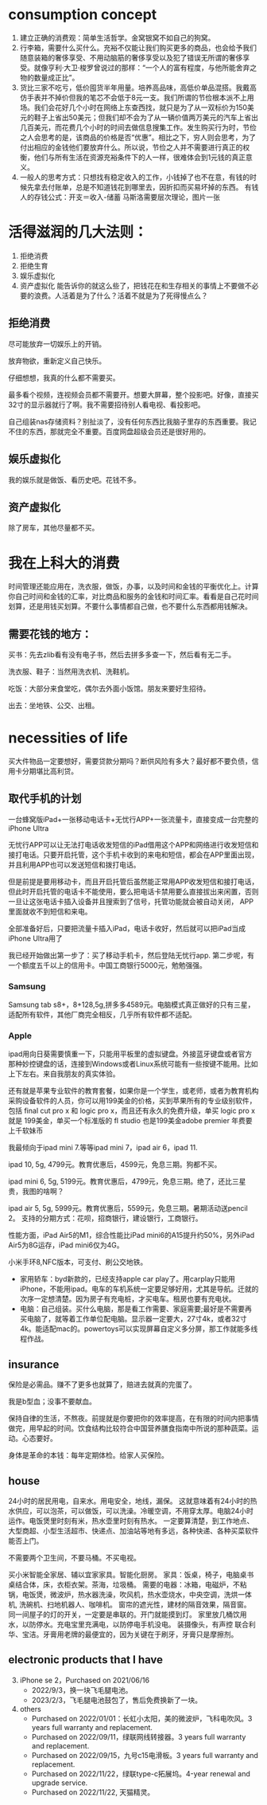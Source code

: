 # consumption concept
1. 建立正确的消费观：简单生活哲学。金窝银窝不如自己的狗窝。
2. 行李箱，需要什么买什么。充裕不仅能让我们购买更多的商品，也会给予我们随意装箱的奢侈享受、不用动脑筋的奢侈享受以及犯了错误无所谓的奢侈享受。就像亨利·大卫·梭罗曾说过的那样：“一个人的富有程度，与他所能舍弃之物的数量成正比”。
3. 货比三家不吃亏，低价囤货半年用量。培养高品味，高低价单品混搭。我戴高仿手表并不掉价但我的笔芯不会低于8元一支。我们所谓的节俭根本派不上用场。我们会花好几个小时在网络上东查西找，就只是为了从一双标价为150美元的鞋子上省出50美元；但我们却不会为了从一辆价值两万美元的汽车上省出几百美元，而花费几个小时的时间去做信息搜集工作。发生购买行为时，节俭之人会思考的是，该商品的价格是否“优惠”。相比之下，穷人则会思考，为了付出相应的金钱他们要放弃什么。所以说，节俭之人并不需要进行真正的权衡，他们与所有生活在资源充裕条件下的人一样，很难体会到1元钱的真正意义。
4. 一般人的思考方式：只想找有稳定收入的工作，小钱掉了也不在意，有钱的时候先拿去付账单，总是不知道钱花到哪里去，因折扣而买易坏掉的东西。
有钱人的存钱公式：开支＝收入-储蓄
马斯洛需要层次理论，图片一张

# 活得滋润的几大法则：
1. 拒绝消费
2. 拒绝生育
3. 娱乐虚拟化
4. 资产虚拟化
能告诉你的就这么些了，把钱花在和生存相关的事情上不要做不必要的浪费。人活着是为了什么？活着不就是为了死得慢点么？
## 拒绝消费
尽可能放弃一切娱乐上的开销。

放弃物欲，重新定义自己快乐。

仔细想想，我真的什么都不需要买。

最多看个视频，连视频会员都不需要开。想要大屏幕，整个投影吧。好像，直接买32寸的显示器就行了啊。我不需要招待别人看电视、看投影吧。

自己组装nas存储资料？别扯淡了，没有任何东西比我脑子里存的东西重要。我记不住的东西，那就完全不重要。百度网盘超级会员还是很好用的。
## 娱乐虚拟化
我的娱乐就是做饭、看历史吧。花钱不多。

## 资产虚拟化
除了房车，其他尽量都不买。

# 我在上科大的消费
时间管理还能应用在，洗衣服，做饭，办事，以及时间和金钱的平衡优化上。计算你自己时间和金钱的汇率，对比商品和服务的金钱和时间汇率。看看是自己花时间划算，还是用钱买划算。不要什么事情都自己做，也不要什么东西都用钱解决。

## 需要花钱的地方：
买书：先去zlib看有没有电子书，然后去拼多多查一下，然后看有无二手。

洗衣服、鞋子：当然用洗衣机、洗鞋机。

吃饭：大部分来食堂吃，偶尔去外面小饭馆。朋友来要好生招待。

出去：坐地铁、公交、出租。
# necessities of life
买大件物品一定要想好，需要贷款分期吗？断供风险有多大？最好都不要负债，信用卡分期堪比高利贷。
## 取代手机的计划
一台蜂窝版iPad+一张移动电话卡+无忧行APP+一张流量卡，直接变成一台完整的iPhone Ultra

无忧行APP可以让无法打电话收发短信的iPad借用这个APP和网络进行收发短信和接打电话。只要开启托管，这个手机卡收到的来电和短信，都会在APP里面出现，并且利用APP也可以发送短信和拨打电话。

但是前提是要用移动卡，而且开启托管后虽然能正常用APP收发短信和接打电话，但此时开启托管的电话卡不能使用，要么把电话卡禁用要么直接拔出来闲置，否则一旦让这张电话卡插入设备并且搜索到了信号，托管功能就会被自动关闭， APP里面就收不到短信和来电。

全部准备好后，只要把流量卡插入iPad，电话卡收好，然后就可以把iPad当成iPhone Ultra用了

我已经开始做出第一步了：买了移动手机卡，然后登陆无忧行app.
第二步呢，有一个额度五千以上的信用卡。中国工商银行5000元，勉勉强强。
### Samsung
Samsung tab s8+，8+128,5g,拼多多4589元。电脑模式真正做好的只有三星，适配所有软件，其他厂商完全相反，几乎所有软件都不适配。

### Apple
ipad用向日葵需要慎重一下，只能用平板里的虚拟键盘。外接蓝牙键盘或者官方那种妙控键盘的话，连接到Windows或者Linux系统可能有一些按键不能用。比如上下左右。来自我朋友的真实体验。

还有就是苹果专业软件的教育套餐，如果你是一个学生，或老师，或者为教育机构采购设备软件的人员，你可以用199美金的价格，买到苹果所有的专业级别软件，包括 final cut pro x 和 logic pro x，而且还有永久的免费升级，单买 logic pro x 就是 199美金，单买一个标准版的 fl studio 也是199美金adobe premier 年费要上千软妹币

我最倾向于ipad mini 7.等等ipad mini 7，ipad air 6，ipad 11.

ipad 10, 5g, 4799元。教育优惠后，4599元，免息三期。狗都不买。

ipad mini 6, 5g, 5199元。教育优惠后，4799元，免息三期。绝了，还比三星贵，我图的啥啊？

ipad air 5, 5g, 5999元。教育优惠后，5599元，免息三期。暑期活动送pencil 2。
支持的分期方式：花呗，招商银行，建设银行，工商银行。

性能方面，iPad Air5的M1，综合性能比iPad mini6的A15提升约50%，另外iPad Air5为8G运存，iPad mini6仅为4G。

小米手环8,NFC版本，可支付、刷公交地铁。

- 家用轿车：byd新款的，已经支持apple car play了。用carplay只能用iPhone，不能用ipad。电车的车机系统一定要足够好用，尤其是导航。迁就的次序一定想清楚。因为房子有充电桩，才买电车。租房也要有充电状。
- 电脑：自己组装。买什么电脑，那是看工作需要、家庭需要;最好是不需要再买电脑了，就等着工作单位配电脑。显示器一定要大，27寸4k，或者32寸4k。能适配mac的。powertoys可以实现屏幕自定义多分屏，那工作就能多线程作战。
## insurance
保险是必需品。赚不了更多也就算了，赔进去就真的完蛋了。

我是b型血；没事不要献血。

保持自律的生活，不熬夜。前提就是你要把你的效率提高，在有限的时间内把事情做完，用早起的时间。饮食结构比较符合中国营养膳食指南中所说的那种蔬菜。运动。心态要好。

身体是革命的本钱：每年定期体检。给家人买保险。
## house
24小时的居民用电，自来水。用电安全，地线，漏保。
这就意味着有24小时的热水供应，可以泡茶，可以做饭，可以洗澡。冷暖空调，不用穿太厚。电脑24小时运作。电饭煲里时刻有米，热水壶里时刻有热水。
一定要算清楚，到工作地点、大型商超、小型生活超市、快递点、加油站等地有多远，各种快递、各种买菜软件能否上门。

不需要两个卫生间，不要马桶。不买电视。

买小米智能全家居、辅以宜家家具。智能化厨房。
家具：饭桌，椅子，电脑桌书桌结合体，床，衣柜衣架。茶海，垃圾桶。
需要的电器：冰箱，电磁炉，不粘锅，电饭煲，微波炉，热水器洗澡，吹风机，热水壶烧水，中央空调，洗烘一体机, 洗碗机、扫地机器人、咖啡机。
窗帘的遮光性，建材的隔音效果，隔音窗。
同一间屋子的灯的开关，一定要是串联的。开门就能摸到灯。
家里放几桶饮用水，以防停水。充电宝里充满电，以防停电手机没电。
装摄像头，有声控
联合利华、宝洁。牙膏用老牌的最便宜的，因为关键在于刷牙，牙膏只是摩擦剂。
## electronic products that I have
3. iPhone se 2，Purchased on 2021/06/16
   - 2022/9/3，换一块飞毛腿电池。
   - 2023/2/3，飞毛腿电池鼓包了，售后免费换新了一块。
4. others
   - Purchased on 2022/01/01：长虹小太阳，美的微波炉，飞科电吹风。3 years full warranty and replacement.
   - Purchased on 2022/09/11，绿联网线转接器。3 years full warranty and replacement.
   - Purchased on 2022/09/15，九号c15电滑板。3 years full warranty and replacement.
   - Purchased on 2022/11/22，绿联type-c拓展坞。4-year renewal and upgrade service.
   - Purchased on 2022/11/22, 天猫精灵。